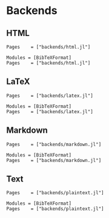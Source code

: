 # Backends

## HTML

```@index
Pages    = ["backends/html.jl"]
```

```@autodocs
Modules = [BibTeXFormat]
Pages    = ["backends/html.jl"]
```
## LaTeX

```@index
Pages    = ["backends/latex.jl"]
```

```@autodocs
Modules = [BibTeXFormat]
Pages    = ["backends/latex.jl"]
```
## Markdown

```@index
Pages    = ["backends/markdown.jl"]
```

```@autodocs
Modules = [BibTeXFormat]
Pages    = ["backends/markdown.jl"]
```
## Text

```@index
Pages    = ["backends/plaintext.jl"]
```

```@autodocs
Modules = [BibTeXFormat]
Pages    = ["backends/plaintext.jl"]
```
